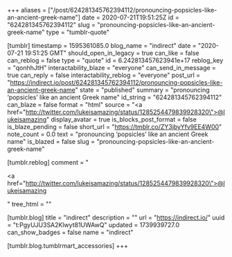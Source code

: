 +++
aliases = ["/post/624281345762394112/pronouncing-popsicles-like-an-ancient-greek-name"]
date = 2020-07-21T19:51:25Z
id = "624281345762394112"
slug = "pronouncing-popsicles-like-an-ancient-greek-name"
type = "tumblr-quote"

[tumblr]
timestamp = 1595361085.0
blog_name = "indirect"
date = "2020-07-21 19:51:25 GMT"
should_open_in_legacy = true
can_like = false
can_reblog = false
type = "quote"
id = 6.242813457623941e+17
reblog_key = "qonhhJtH"
interactability_blaze = "everyone"
can_send_in_message = true
can_reply = false
interactability_reblog = "everyone"
post_url = "https://indirect.io/post/624281345762394112/pronouncing-popsicles-like-an-ancient-greek-name"
state = "published"
summary = "pronouncing ‘popsicles’ like an ancient Greek name"
id_string = "624281345762394112"
can_blaze = false
format = "html"
source = "<a href=\"http://twitter.com/lukeisamazing/status/1285254479839928320\">@lukeisamazing</a>"
display_avatar = true
is_blocks_post_format = false
is_blaze_pending = false
short_url = "https://tmblr.co/ZY3jbyYfv9EE4W00"
note_count = 0.0
text = "pronouncing &lsquo;popsicles&rsquo; like an ancient Greek name"
is_blazed = false
slug = "pronouncing-popsicles-like-an-ancient-greek-name"

[tumblr.reblog]
comment = "<p><a href=\"http://twitter.com/lukeisamazing/status/1285254479839928320\">@lukeisamazing</a></p>"
tree_html = ""

[tumblr.blog]
title = "indirect"
description = ""
url = "https://indirect.io/"
uuid = "t:PgyUJU3SA2Klwyt81UWAwQ"
updated = 1739939727.0
can_show_badges = false
name = "indirect"

[tumblr.blog.tumblrmart_accessories]
+++
